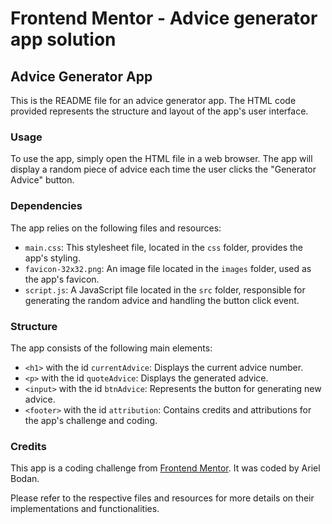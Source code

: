 # Frontend Mentor - Advice generator app solution

## Advice Generator App

This is the README file for an advice generator app. The HTML code provided represents the structure and layout of the app's user interface.

### Usage
To use the app, simply open the HTML file in a web browser. The app will display a random piece of advice each time the user clicks the "Generator Advice" button.

### Dependencies
The app relies on the following files and resources:
- `main.css`: This stylesheet file, located in the `css` folder, provides the app's styling.
- `favicon-32x32.png`: An image file located in the `images` folder, used as the app's favicon.
- `script.js`: A JavaScript file located in the `src` folder, responsible for generating the random advice and handling the button click event.

### Structure
The app consists of the following main elements:
- `<h1>` with the id `currentAdvice`: Displays the current advice number.
- `<p>` with the id `quoteAdvice`: Displays the generated advice.
- `<input>` with the id `btnAdvice`: Represents the button for generating new advice.
- `<footer>` with the id `attribution`: Contains credits and attributions for the app's challenge and coding.

### Credits
This app is a coding challenge from [Frontend Mentor](https://www.frontendmentor.io?ref=challenge). It was coded by Ariel Bodan.

Please refer to the respective files and resources for more details on their implementations and functionalities.